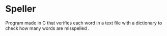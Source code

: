 # Speller
Program made in C that verifies each word in a text file with a dictionary to check how many words are misspelled .
